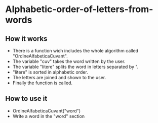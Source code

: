 # Alphabetic-order-of-letters-from-words
## How it works
- There is a function wich includes the whole algorithm called "OrdineAlfabeticaCuvant".
- The variable "cuv" takes the word written by the user.
- The variable "litere" splits the word in letters separated by ".
- "litere" is sorted in alphabetic order.
- The letters are joined and shown to the user.
- Finally the function is called.
## How to use it
- OrdineAlfabeticaCuvant("word")
- Write a word in the "word" section

